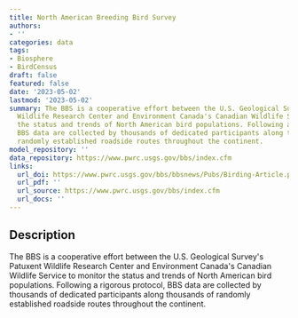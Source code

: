 ```yaml
---
title: North American Breeding Bird Survey
authors:
- ''
categories: data
tags:
- Biosphere
- BirdCensus
draft: false
featured: false
date: '2023-05-02'
lastmod: '2023-05-02'
summary: The BBS is a cooperative effort between the U.S. Geological Survey's Patuxent
  Wildlife Research Center and Environment Canada's Canadian Wildlife Service to monitor
  the status and trends of North American bird populations. Following a rigorous protocol,
  BBS data are collected by thousands of dedicated participants along thousands of
  randomly established roadside routes throughout the continent.
model_repository: ''
data_repository: https://www.pwrc.usgs.gov/bbs/index.cfm
links:
  url_doi: https://www.pwrc.usgs.gov/bbs/bbsnews/Pubs/Birding-Article.pdf
  url_pdf: ''
  url_source: https://www.pwrc.usgs.gov/bbs/index.cfm
  url_docs: ''
---
```


## Description

The BBS is a cooperative effort between the U.S. Geological Survey's Patuxent Wildlife Research Center and Environment Canada's Canadian Wildlife Service to monitor the status and trends of North American bird populations. Following a rigorous protocol, BBS data are collected by thousands of dedicated participants along thousands of randomly established roadside routes throughout the continent.


